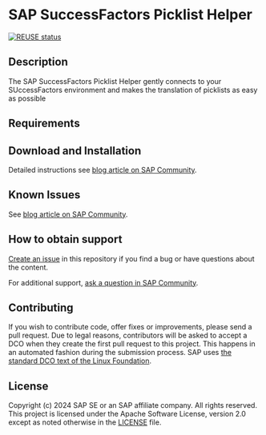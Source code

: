 # SAP SuccessFactors Picklist Helper
<!-- Please include descriptive title -->

[![REUSE status](https://api.reuse.software/badge/github.com/SAP-samples/successfactors-translation-service)](https://api.reuse.software/info/github.com/SAP-samples/successfactors-translation-service)

## Description
The SAP SuccessFactors Picklist Helper gently connects to your SUccessFactors environment and makes the translation of picklists as easy as possible

## Requirements

## Download and Installation
Detailed instructions see [blog article on SAP Community](https://community.sap.com/t5/technology-blogs-by-sap/how-to-use-ai-services-to-translate-picklists-in-sap-successfactors-an/ba-p/13674307).

## Known Issues
See [blog article on SAP Community](https://community.sap.com/t5/technology-blogs-by-sap/how-to-use-ai-services-to-translate-picklists-in-sap-successfactors-an/ba-p/13674307).

## How to obtain support
[Create an issue](https://github.com/SAP-samples/successfactors-translation-service/issues) in this repository if you find a bug or have questions about the content.
 
For additional support, [ask a question in SAP Community](https://answers.sap.com/questions/ask.html).

## Contributing
If you wish to contribute code, offer fixes or improvements, please send a pull request. Due to legal reasons, contributors will be asked to accept a DCO when they create the first pull request to this project. This happens in an automated fashion during the submission process. SAP uses [the standard DCO text of the Linux Foundation](https://developercertificate.org/).

## License
Copyright (c) 2024 SAP SE or an SAP affiliate company. All rights reserved. This project is licensed under the Apache Software License, version 2.0 except as noted otherwise in the [LICENSE](LICENSE) file.

